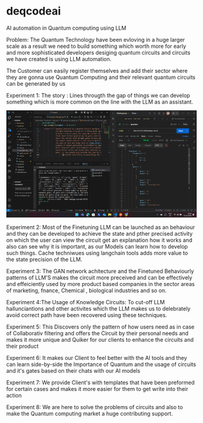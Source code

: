 # deqcodeai
AI automation in Quantum computing using LLM


Problem:
The Quantum Technology have been evloving in a huge larger scale as a result we need to build something which worth more for early and more sophisticated developers desiging quantum circuits and circuits we have created is using LLM automation. 


The Customer can easily register themselves and add their sector where they are gonna use Quantum Computing and their relevant quantum circuits can be generated by us 

Experiment 1:
The story : Lines througth the gap of things we can develop something which is more common on the line with the LLM as an assistant.

![Circuit Automation](<Screenshot 2024-12-22 142925.png>)

Experiment 2: Most of the Finetuning LLM can be launched as an behaviour and they can be developed to achieve the state and pther precised activity on which the user can view the circuit get an explanation how it works and also can see why it is important, as our Models can learn how to develop such things. Cache techniwues using langchain tools adds more value to the state precision of the LLM.

Experiment 3: The GAN network achitecture and the Finetuned Behaviourly patterns of LLM'S makes the circuit more preceived and can be effectively and effeiciently used by more product based companies in the sector areas of marketing, fnance, Chemical , biological industries and so on.

Experiment 4:The Usage of Knowledge Circuits: To cut-off LLM hallunciantions and other activites which the LLM makes us to delebrately avoid correct path have been recovered using these techniques.

Experiment 5: This Discovers only the pattern of how users need as in case of Collaborativ filtering and offers the Circuit by their personal needs and makes it more unique and Quiker for our clients to enhance the circuits and their product 

Experiment 6: It makes our Client to feel better with the AI tools and they can learn side-by-side the Importance of Quantum and the usage of circuits and it's gates based on their chats with our AI models

Experiment 7: We provide Client's with templates that have been preformed for certain cases and makes it more easier for them to get write into their action

Experiment 8: We are here to solve the problems of circuits and also to make the Quantum computing market a huge contributing support.